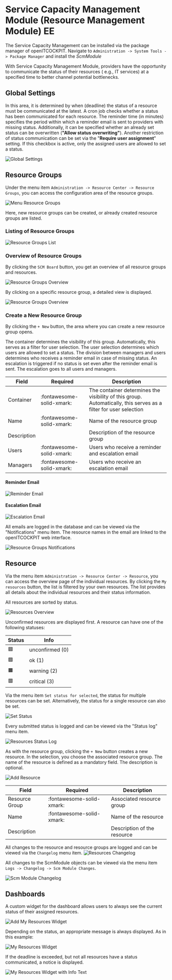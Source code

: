 # Service Capacity Management Module (Resource Management Module) <span class="badge badge-danger badge-outlined" title="Enterprise Edition">EE</span>

The Service Capacity Management can be installed via the package manager of openITCOCKPIT.
Navigate to `Administration -> System Tools -> Package Manager` and install the *ScmModule*

With Service Capacity Management Module, providers have the opportunity to communicate the status of their resources (
e.g., IT services) at a specified time to better channel potential bottlenecks.

## Global Settings

In this area, it is determined by when (deadline) the status of a resource must be communicated at the latest. A cron
job checks whether a status has been communicated for each resource. The reminder time (in minutes) specifies the period
within which a reminder email is sent to providers with missing status. Additionally, it can be specified whether an
already set status can be overwritten (<b>"Allow status overwriting"</b>). Another restriction of status communication
can be set via the "<b>Require user assignment</b>" setting. If this checkbox is active, only the assigned users are
allowed to set a status.

![Global Settings](/images/scm/scm_settings.png)

## Resource Groups

Under the menu item `Administration -> Resource Center -> Resource Groups`, you can access the configuration area of the
resource groups.

![Menu Resource Groups](/images/scm/scm_resourcegroups_menu.png)

Here, new resource groups can be created, or already created resource groups are listed.

### Listing of Resource Groups

![Resource Groups List](/images/scm/scm_resourcegroups_list.png)

### Overview of Resource Groups

By clicking the <code>SCM Board</code> button, you get an overview of all resource groups and resources.

![Resource Groups Overview](/images/scm/scm_resourcegroup_summary_details_1.png)

By clicking on a specific resource group, a detailed view is displayed.

![Resource Groups Overview](/images/scm/scm_resourcegroup_summary_details_2.png)

### Create a New Resource Group

By clicking the <code>+ New</code> button, the area where you can create a new resource group opens.

The container determines the visibility of this group. Automatically, this serves as a filter for user selection. The
user selection determines which users are allowed to set a status. The division between managers and users determines
who receives a reminder email in case of missing status. An escalation is triggered if no status is set even after the
reminder email is sent. The escalation goes to all users and managers.

| Field       | Required                  | Description                                                                                                      |
|-------------|---------------------------|------------------------------------------------------------------------------------------------------------------|
| Container   | :fontawesome-solid-xmark: | The container determines the visibility of this group. Automatically, this serves as a filter for user selection |
| Name        | :fontawesome-solid-xmark: | Name of the resource group                                                                                       |
| Description |                           | Description of the resource group                                                                                |
| Users       | :fontawesome-solid-xmark: | Users who receive a reminder and escalation email                                                                |
| Managers    | :fontawesome-solid-xmark: | Users who receive an escalation email                                                                            |

#### Reminder Email

![Reminder Email](/images/scm/scm_reminder_mail.png)

#### Escalation Email

![Escalation Email](/images/scm/scm_escalation_mail.png)

All emails are logged in the database and can be viewed via the "Notifications" menu item. The resource names in the
email are linked to the openITCOCKPIT web interface.

![Resource Groups Notifications](/images/scm/scm_resourcegroup_notifications.png)

## Resource

Via the menu item `Administration -> Resource Center -> Resource`, you can access the overview page of the individual
resources. By clicking the <code>My resources</code> button, the list is filtered by your own resources. The list
provides all details about the individual resources and their status information.

All resources are sorted by status.

![Resources Overview](/images/scm/scm_resources_list.png)

Unconfirmed resources are displayed first.
A resource can have one of the following statuses:

| Status | Info            |
|--------|-----------------|
| 🟦     | unconfirmed (0) |
| 🟩     | ok (1)          |
| 🟧     | warning (2)     |
| 🟥     | critical (3)    |

Via the menu item `Set status for selected`, the status for multiple resources can be set. Alternatively, the status for
a single resource can also be set.

![Set Status](/images/scm/scm_set_status.png)

Every submitted status is logged and can be viewed via the "Status log" menu item.

![Resources Status Log](/images/scm/scm_statuslog.png)

As with the resource group, clicking the <code>+ New</code> button creates a new resource. In the selection, you choose
the associated resource group. The name of the resource is defined as a mandatory field. The description is optional.

![Add Resource](/images/scm/scm_resource_add.png)

| Field          | Required                  | Description                 |
|----------------|---------------------------|-----------------------------|
| Resource Group | :fontawesome-solid-xmark: | Associated resource group   |
| Name           | :fontawesome-solid-xmark: | Name of the resource        |
| Description    |                           | Description of the resource |

All changes to the resource and resource groups are logged and can be viewed via the `Changelog` menu item.
![Resources Changelog](/images/scm/scm_changelog_resource.png)

All changes to the ScmModule objects can be viewed via the menu item `Logs -> Changelog -> Scm Module Changes`.

![Scm Module Changelog](/images/scm/scm_changelog.png)

## Dashboards

A custom widget for the dashboard allows users to always see the current status of their assigned resources.

![Add My Resources Widget](/images/scm/scm_add_my_resources_widget.png)

Depending on the status, an appropriate message is always displayed. As in this example:

![My Resources Widget](/images/scm/scm_my_resources_widget.png)

If the deadline is exceeded, but not all resources have a status communicated, a notice is displayed.

![My Resources Widget with Info Text](/images/scm/scm_my_resources_widget_with_info.png)
